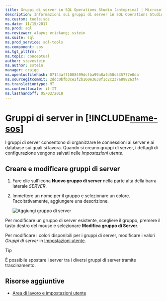 ```yaml
---
title: Gruppi di server in SQL Operations Studio (anteprima) | Microsoft Docs
description: Informazioni sui gruppi di server in SQL Operations Studio (anteprima).
ms.custom: tools|sos
ms.date: 11/15/2017
ms.prod: sql
ms.reviewer: alayu; erickang; sstein
ms.suite: sql
ms.prod_service: sql-tools
ms.component: sos
ms.tgt_pltfrm: ''
ms.topic: conceptual
author: stevestein
ms.author: sstein
manager: craigg
ms.openlocfilehash: 07144aff1008499dcfba99a8afd58c535777e0da
ms.sourcegitcommit: 2ddc0bfb3ce2f2b160e3638f1c2c237a898263f4
ms.translationtype: MT
ms.contentlocale: it-IT
ms.lasthandoff: 05/03/2018
---
```

# <a name="server-groups-in-includename-sosincludesname-sos-shortmd"></a>Gruppi di server in [!INCLUDE[name-sos](../includes/name-sos-short.md)]

I gruppi di server consentono di organizzare le connessioni ai server e ai database sui quali si lavora. Quando si creano gruppi di server, i dettagli di configurazione vengono salvati nelle *Impostazioni utente*.

## <a name="create-and-edit-server-groups"></a>Creare e modificare gruppi di server

1. Fare clic sull'icona **Nuovo gruppo di server** nella parte alta della barra laterale *SERVER*.
2. Immettere un nome per il gruppo e selezionare un colore. Facoltativamente, aggiungere una descrizione.

   ![Aggiungi gruppo di server](./media/server-groups/add-server-group.png)

Per modificare un gruppo di server esistente, scegliere il gruppo, premere il tasto destro del mouse e selezionare **Modifica gruppo di Server**.

Per modificare i colori disponibili per i gruppi di server, modificare i valori  *Gruppi di server* in [Impostazioni utente](settings.md).

> [!TIP]
> È possibile spostare i server tra i diversi gruppi di server tramite trascinamento.



## <a name="additional-resources"></a>Risorse aggiuntive
- [Area di lavoro e impostazioni utente](settings.md)